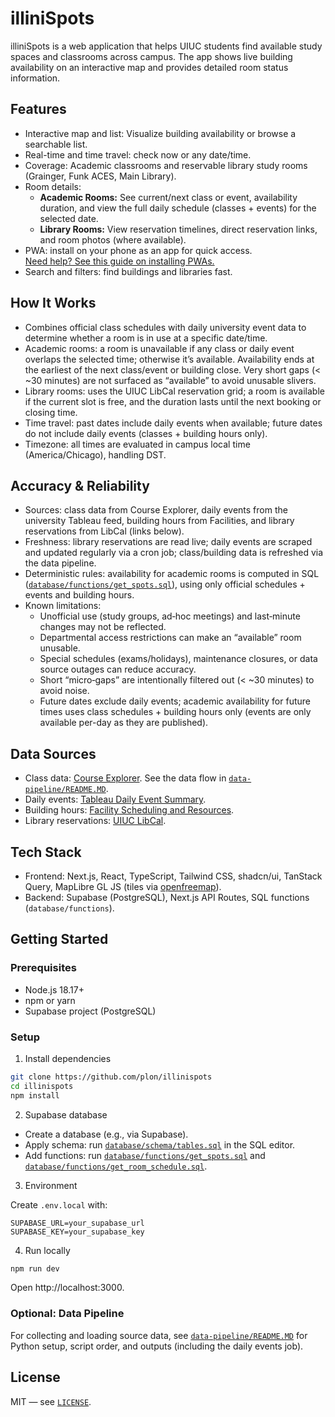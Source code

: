 # illiniSpots

illiniSpots is a web application that helps UIUC students find available study spaces and classrooms across campus. The app shows live building availability on an interactive map and provides detailed room status information.

## Features

- Interactive map and list: Visualize building availability or browse a searchable list.
- Real-time and time travel: check now or any date/time.
- Coverage: Academic classrooms and reservable library study rooms (Grainger, Funk ACES, Main Library).
- Room details:
  - **Academic Rooms:** See current/next class or event, availability duration, and view the full daily schedule (classes + events) for the selected date.
  - **Library Rooms:** View reservation timelines, direct reservation links, and room photos (where available).
- PWA: install on your phone as an app for quick access.  
    [Need help? See this guide on installing PWAs.](https://www.installpwa.com/from/illinispots.vercel.app)
- Search and filters: find buildings and libraries fast.

## How It Works

- Combines official class schedules with daily university event data to determine whether a room is in use at a specific date/time.
- Academic rooms: a room is unavailable if any class or daily event overlaps the selected time; otherwise it’s available. Availability ends at the earliest of the next class/event or building close. Very short gaps (< ~30 minutes) are not surfaced as “available” to avoid unusable slivers.
- Library rooms: uses the UIUC LibCal reservation grid; a room is available if the current slot is free, and the duration lasts until the next booking or closing time.
- Time travel: past dates include daily events when available; future dates do not include daily events (classes + building hours only).
- Timezone: all times are evaluated in campus local time (America/Chicago), handling DST.

## Accuracy & Reliability

- Sources: class data from Course Explorer, daily events from the university Tableau feed, building hours from Facilities, and library reservations from LibCal (links below).
- Freshness: library reservations are read live; daily events are scraped and updated regularly via a cron job; class/building data is refreshed via the data pipeline.
- Deterministic rules: availability for academic rooms is computed in SQL ([`database/functions/get_spots.sql`](database/functions/get_spots.sql)), using only official schedules + events and building hours.
- Known limitations:
  - Unofficial use (study groups, ad‑hoc meetings) and last‑minute changes may not be reflected.
  - Departmental access restrictions can make an “available” room unusable.
  - Special schedules (exams/holidays), maintenance closures, or data source outages can reduce accuracy.
  - Short “micro‑gaps” are intentionally filtered out (< ~30 minutes) to avoid noise.
  - Future dates exclude daily events; academic availability for future times uses class schedules + building hours only (events are only available per-day as they are published).

## Data Sources

- Class data: [Course Explorer](https://courses.illinois.edu/). See the data flow in [`data-pipeline/README.MD`](data-pipeline/README.MD).
- Daily events: [Tableau Daily Event Summary](https://tableau.admin.uillinois.edu/views/DailyEventSummary/DailyEvents).
- Building hours: [Facility Scheduling and Resources](https://operations.illinois.edu/facility-scheduling-and-resources/daily-event-summaries/).
- Library reservations: [UIUC LibCal](https://uiuc.libcal.com/allspaces).

## Tech Stack

- Frontend: Next.js, React, TypeScript, Tailwind CSS, shadcn/ui, TanStack Query, MapLibre GL JS (tiles via [openfreemap](https://openfreemap.org/)).
- Backend: Supabase (PostgreSQL), Next.js API Routes, SQL functions (`database/functions`).

## Getting Started

### Prerequisites

- Node.js 18.17+
- npm or yarn
- Supabase project (PostgreSQL)

### Setup

1) Install dependencies

```bash
git clone https://github.com/plon/illinispots
cd illinispots
npm install
```

2) Supabase database

- Create a database (e.g., via Supabase).
- Apply schema: run [`database/schema/tables.sql`](database/schema/tables.sql) in the SQL editor.
- Add functions: run [`database/functions/get_spots.sql`](database/functions/get_spots.sql) and [`database/functions/get_room_schedule.sql`](database/functions/get_room_schedule.sql).

3) Environment

Create `.env.local` with:

```env
SUPABASE_URL=your_supabase_url
SUPABASE_KEY=your_supabase_key
```

4) Run locally

```bash
npm run dev
```

Open http://localhost:3000.

### Optional: Data Pipeline

For collecting and loading source data, see [`data-pipeline/README.MD`](data-pipeline/README.MD) for Python setup, script order, and outputs (including the daily events job).

## License

MIT — see [`LICENSE`](LICENSE).
